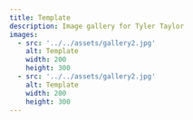 ```yaml
---
title: Template
description: Image gallery for Tyler Taylor
images:
  - src: '../../assets/gallery2.jpg'
    alt: Template
    width: 200
    height: 300
  - src: '../../assets/gallery2.jpg'
    alt: Template
    width: 200
    height: 300
---
```

